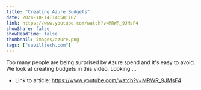 ```yaml
---
title: "Creating Azure Budgets"
date: 2024-10-14T14:50:16Z
link: https://www.youtube.com/watch?v=MRWR_9JMsF4
showShare: false
showReadTime: false
thumbnail: images/azure.png
tags: ["savilltech.com"]
---
```

Too many people are being surprised by Azure spend and it's easy to avoid. We look at creating budgets in this video. Looking ...

- Link to article: https://www.youtube.com/watch?v=MRWR_9JMsF4